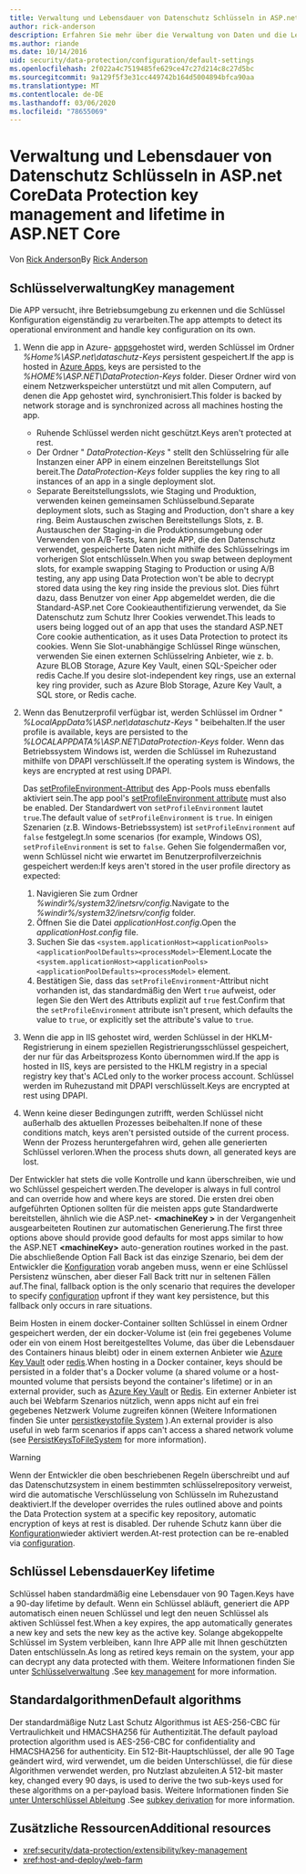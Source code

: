 ```yaml
---
title: Verwaltung und Lebensdauer von Datenschutz Schlüsseln in ASP.net Core
author: rick-anderson
description: Erfahren Sie mehr über die Verwaltung von Daten und die Lebensdauer in ASP.net Core.
ms.author: riande
ms.date: 10/14/2016
uid: security/data-protection/configuration/default-settings
ms.openlocfilehash: 2f022a4c7519485fe629ce47c27d214c8c27d5bc
ms.sourcegitcommit: 9a129f5f3e31cc449742b164d5004894bfca90aa
ms.translationtype: MT
ms.contentlocale: de-DE
ms.lasthandoff: 03/06/2020
ms.locfileid: "78655069"
---
```

# <a name="data-protection-key-management-and-lifetime-in-aspnet-core"></a><span data-ttu-id="504c1-103">Verwaltung und Lebensdauer von Datenschutz Schlüsseln in ASP.net Core</span><span class="sxs-lookup"><span data-stu-id="504c1-103">Data Protection key management and lifetime in ASP.NET Core</span></span>

<span data-ttu-id="504c1-104">Von [Rick Anderson](https://twitter.com/RickAndMSFT)</span><span class="sxs-lookup"><span data-stu-id="504c1-104">By [Rick Anderson](https://twitter.com/RickAndMSFT)</span></span>

## <a name="key-management"></a><span data-ttu-id="504c1-105">Schlüsselverwaltung</span><span class="sxs-lookup"><span data-stu-id="504c1-105">Key management</span></span>

<span data-ttu-id="504c1-106">Die APP versucht, ihre Betriebsumgebung zu erkennen und die Schlüssel Konfiguration eigenständig zu verarbeiten.</span><span class="sxs-lookup"><span data-stu-id="504c1-106">The app attempts to detect its operational environment and handle key configuration on its own.</span></span>

1. <span data-ttu-id="504c1-107">Wenn die app in Azure- [apps](https://azure.microsoft.com/services/app-service/)gehostet wird, werden Schlüssel im Ordner *%Home%\ASP.net\dataschutz-Keys* persistent gespeichert.</span><span class="sxs-lookup"><span data-stu-id="504c1-107">If the app is hosted in [Azure Apps](https://azure.microsoft.com/services/app-service/), keys are persisted to the *%HOME%\ASP.NET\DataProtection-Keys* folder.</span></span> <span data-ttu-id="504c1-108">Dieser Ordner wird von einem Netzwerkspeicher unterstützt und mit allen Computern, auf denen die App gehostet wird, synchronisiert.</span><span class="sxs-lookup"><span data-stu-id="504c1-108">This folder is backed by network storage and is synchronized across all machines hosting the app.</span></span>
   * <span data-ttu-id="504c1-109">Ruhende Schlüssel werden nicht geschützt.</span><span class="sxs-lookup"><span data-stu-id="504c1-109">Keys aren't protected at rest.</span></span>
   * <span data-ttu-id="504c1-110">Der Ordner " *DataProtection-Keys* " stellt den Schlüsselring für alle Instanzen einer APP in einem einzelnen Bereitstellungs Slot bereit.</span><span class="sxs-lookup"><span data-stu-id="504c1-110">The *DataProtection-Keys* folder supplies the key ring to all instances of an app in a single deployment slot.</span></span>
   * <span data-ttu-id="504c1-111">Separate Bereitstellungsslots, wie Staging und Produktion, verwenden keinen gemeinsamen Schlüsselbund.</span><span class="sxs-lookup"><span data-stu-id="504c1-111">Separate deployment slots, such as Staging and Production, don't share a key ring.</span></span> <span data-ttu-id="504c1-112">Beim Austauschen zwischen Bereitstellungs Slots, z. B. Austauschen der Staging-in die Produktionsumgebung oder Verwenden von A/B-Tests, kann jede APP, die den Datenschutz verwendet, gespeicherte Daten nicht mithilfe des Schlüsselrings im vorherigen Slot entschlüsseln.</span><span class="sxs-lookup"><span data-stu-id="504c1-112">When you swap between deployment slots, for example swapping Staging to Production or using A/B testing, any app using Data Protection won't be able to decrypt stored data using the key ring inside the previous slot.</span></span> <span data-ttu-id="504c1-113">Dies führt dazu, dass Benutzer von einer App abgemeldet werden, die die Standard-ASP.net Core Cookieauthentifizierung verwendet, da Sie Datenschutz zum Schutz Ihrer Cookies verwendet.</span><span class="sxs-lookup"><span data-stu-id="504c1-113">This leads to users being logged out of an app that uses the standard ASP.NET Core cookie authentication, as it uses Data Protection to protect its cookies.</span></span> <span data-ttu-id="504c1-114">Wenn Sie Slot-unabhängige Schlüssel Ringe wünschen, verwenden Sie einen externen Schlüsselring Anbieter, wie z. b. Azure BLOB Storage, Azure Key Vault, einen SQL-Speicher oder redis Cache.</span><span class="sxs-lookup"><span data-stu-id="504c1-114">If you desire slot-independent key rings, use an external key ring provider, such as Azure Blob Storage, Azure Key Vault, a SQL store, or Redis cache.</span></span>

1. <span data-ttu-id="504c1-115">Wenn das Benutzerprofil verfügbar ist, werden Schlüssel im Ordner " *%LocalAppData%\ASP.net\dataschutz-Keys* " beibehalten.</span><span class="sxs-lookup"><span data-stu-id="504c1-115">If the user profile is available, keys are persisted to the *%LOCALAPPDATA%\ASP.NET\DataProtection-Keys* folder.</span></span> <span data-ttu-id="504c1-116">Wenn das Betriebssystem Windows ist, werden die Schlüssel im Ruhezustand mithilfe von DPAPI verschlüsselt.</span><span class="sxs-lookup"><span data-stu-id="504c1-116">If the operating system is Windows, the keys are encrypted at rest using DPAPI.</span></span>

   <span data-ttu-id="504c1-117">Das [setProfileEnvironment-Attribut](/iis/configuration/system.applicationhost/applicationpools/add/processmodel#configuration) des App-Pools muss ebenfalls aktiviert sein.</span><span class="sxs-lookup"><span data-stu-id="504c1-117">The app pool's [setProfileEnvironment attribute](/iis/configuration/system.applicationhost/applicationpools/add/processmodel#configuration) must also be enabled.</span></span> <span data-ttu-id="504c1-118">Der Standardwert von `setProfileEnvironment` lautet `true`.</span><span class="sxs-lookup"><span data-stu-id="504c1-118">The default value of `setProfileEnvironment` is `true`.</span></span> <span data-ttu-id="504c1-119">In einigen Szenarien (z.B. Windows-Betriebssystem) ist `setProfileEnvironment` auf `false` festgelegt.</span><span class="sxs-lookup"><span data-stu-id="504c1-119">In some scenarios (for example, Windows OS), `setProfileEnvironment` is set to `false`.</span></span> <span data-ttu-id="504c1-120">Gehen Sie folgendermaßen vor, wenn Schlüssel nicht wie erwartet im Benutzerprofilverzeichnis gespeichert werden:</span><span class="sxs-lookup"><span data-stu-id="504c1-120">If keys aren't stored in the user profile directory as expected:</span></span>

   1. <span data-ttu-id="504c1-121">Navigieren Sie zum Ordner *%windir%/system32/inetsrv/config*.</span><span class="sxs-lookup"><span data-stu-id="504c1-121">Navigate to the *%windir%/system32/inetsrv/config* folder.</span></span>
   1. <span data-ttu-id="504c1-122">Öffnen Sie die Datei *applicationHost.config*.</span><span class="sxs-lookup"><span data-stu-id="504c1-122">Open the *applicationHost.config* file.</span></span>
   1. <span data-ttu-id="504c1-123">Suchen Sie das `<system.applicationHost><applicationPools><applicationPoolDefaults><processModel>`-Element.</span><span class="sxs-lookup"><span data-stu-id="504c1-123">Locate the `<system.applicationHost><applicationPools><applicationPoolDefaults><processModel>` element.</span></span>
   1. <span data-ttu-id="504c1-124">Bestätigen Sie, dass das `setProfileEnvironment`-Attribut nicht vorhanden ist, das standardmäßig den Wert `true` aufweist, oder legen Sie den Wert des Attributs explizit auf `true` fest.</span><span class="sxs-lookup"><span data-stu-id="504c1-124">Confirm that the `setProfileEnvironment` attribute isn't present, which defaults the value to `true`, or explicitly set the attribute's value to `true`.</span></span>

1. <span data-ttu-id="504c1-125">Wenn die app in IIS gehostet wird, werden Schlüssel in der HKLM-Registrierung in einem speziellen Registrierungsschlüssel gespeichert, der nur für das Arbeitsprozess Konto übernommen wird.</span><span class="sxs-lookup"><span data-stu-id="504c1-125">If the app is hosted in IIS, keys are persisted to the HKLM registry in a special registry key that's ACLed only to the worker process account.</span></span> <span data-ttu-id="504c1-126">Schlüssel werden im Ruhezustand mit DPAPI verschlüsselt.</span><span class="sxs-lookup"><span data-stu-id="504c1-126">Keys are encrypted at rest using DPAPI.</span></span>

1. <span data-ttu-id="504c1-127">Wenn keine dieser Bedingungen zutrifft, werden Schlüssel nicht außerhalb des aktuellen Prozesses beibehalten.</span><span class="sxs-lookup"><span data-stu-id="504c1-127">If none of these conditions match, keys aren't persisted outside of the current process.</span></span> <span data-ttu-id="504c1-128">Wenn der Prozess heruntergefahren wird, gehen alle generierten Schlüssel verloren.</span><span class="sxs-lookup"><span data-stu-id="504c1-128">When the process shuts down, all generated keys are lost.</span></span>

<span data-ttu-id="504c1-129">Der Entwickler hat stets die volle Kontrolle und kann überschreiben, wie und wo Schlüssel gespeichert werden.</span><span class="sxs-lookup"><span data-stu-id="504c1-129">The developer is always in full control and can override how and where keys are stored.</span></span> <span data-ttu-id="504c1-130">Die ersten drei oben aufgeführten Optionen sollten für die meisten apps gute Standardwerte bereitstellen, ähnlich wie die ASP.net- **\<machineKey >** in der Vergangenheit ausgearbeiteten Routinen zur automatischen Generierung.</span><span class="sxs-lookup"><span data-stu-id="504c1-130">The first three options above should provide good defaults for most apps similar to how the ASP.NET **\<machineKey>** auto-generation routines worked in the past.</span></span> <span data-ttu-id="504c1-131">Die abschließende Option Fall Back ist das einzige Szenario, bei dem der Entwickler die [Konfiguration](xref:security/data-protection/configuration/overview) vorab angeben muss, wenn er eine Schlüssel Persistenz wünschen, aber dieser Fall Back tritt nur in seltenen Fällen auf.</span><span class="sxs-lookup"><span data-stu-id="504c1-131">The final, fallback option is the only scenario that requires the developer to specify [configuration](xref:security/data-protection/configuration/overview) upfront if they want key persistence, but this fallback only occurs in rare situations.</span></span>

<span data-ttu-id="504c1-132">Beim Hosten in einem docker-Container sollten Schlüssel in einem Ordner gespeichert werden, der ein docker-Volume ist (ein frei gegebenes Volume oder ein von einem Host bereitgestelltes Volume, das über die Lebensdauer des Containers hinaus bleibt) oder in einem externen Anbieter wie [Azure Key Vault](https://azure.microsoft.com/services/key-vault/) oder [redis](https://redis.io/).</span><span class="sxs-lookup"><span data-stu-id="504c1-132">When hosting in a Docker container, keys should be persisted in a folder that's a Docker volume (a shared volume or a host-mounted volume that persists beyond the container's lifetime) or in an external provider, such as [Azure Key Vault](https://azure.microsoft.com/services/key-vault/) or [Redis](https://redis.io/).</span></span> <span data-ttu-id="504c1-133">Ein externer Anbieter ist auch bei Webfarm Szenarios nützlich, wenn apps nicht auf ein frei gegebenes Netzwerk Volume zugreifen können (Weitere Informationen finden Sie unter [persistkeystofile System](xref:security/data-protection/configuration/overview#persistkeystofilesystem) ).</span><span class="sxs-lookup"><span data-stu-id="504c1-133">An external provider is also useful in web farm scenarios if apps can't access a shared network volume (see [PersistKeysToFileSystem](xref:security/data-protection/configuration/overview#persistkeystofilesystem) for more information).</span></span>

> [!WARNING]
> <span data-ttu-id="504c1-134">Wenn der Entwickler die oben beschriebenen Regeln überschreibt und auf das Datenschutzsystem in einem bestimmten schlüsselrepository verweist, wird die automatische Verschlüsselung von Schlüsseln im Ruhezustand deaktiviert.</span><span class="sxs-lookup"><span data-stu-id="504c1-134">If the developer overrides the rules outlined above and points the Data Protection system at a specific key repository, automatic encryption of keys at rest is disabled.</span></span> <span data-ttu-id="504c1-135">Der ruhende Schutz kann über die [Konfiguration](xref:security/data-protection/configuration/overview)wieder aktiviert werden.</span><span class="sxs-lookup"><span data-stu-id="504c1-135">At-rest protection can be re-enabled via [configuration](xref:security/data-protection/configuration/overview).</span></span>

## <a name="key-lifetime"></a><span data-ttu-id="504c1-136">Schlüssel Lebensdauer</span><span class="sxs-lookup"><span data-stu-id="504c1-136">Key lifetime</span></span>

<span data-ttu-id="504c1-137">Schlüssel haben standardmäßig eine Lebensdauer von 90 Tagen.</span><span class="sxs-lookup"><span data-stu-id="504c1-137">Keys have a 90-day lifetime by default.</span></span> <span data-ttu-id="504c1-138">Wenn ein Schlüssel abläuft, generiert die APP automatisch einen neuen Schlüssel und legt den neuen Schlüssel als aktiven Schlüssel fest.</span><span class="sxs-lookup"><span data-stu-id="504c1-138">When a key expires, the app automatically generates a new key and sets the new key as the active key.</span></span> <span data-ttu-id="504c1-139">Solange abgekoppelte Schlüssel im System verbleiben, kann Ihre APP alle mit Ihnen geschützten Daten entschlüsseln.</span><span class="sxs-lookup"><span data-stu-id="504c1-139">As long as retired keys remain on the system, your app can decrypt any data protected with them.</span></span> <span data-ttu-id="504c1-140">Weitere Informationen finden Sie unter [Schlüsselverwaltung](xref:security/data-protection/implementation/key-management#key-expiration-and-rolling) .</span><span class="sxs-lookup"><span data-stu-id="504c1-140">See [key management](xref:security/data-protection/implementation/key-management#key-expiration-and-rolling) for more information.</span></span>

## <a name="default-algorithms"></a><span data-ttu-id="504c1-141">Standardalgorithmen</span><span class="sxs-lookup"><span data-stu-id="504c1-141">Default algorithms</span></span>

<span data-ttu-id="504c1-142">Der standardmäßige Nutz Last Schutz Algorithmus ist AES-256-CBC für Vertraulichkeit und HMACSHA256 für Authentizität.</span><span class="sxs-lookup"><span data-stu-id="504c1-142">The default payload protection algorithm used is AES-256-CBC for confidentiality and HMACSHA256 for authenticity.</span></span> <span data-ttu-id="504c1-143">Ein 512-Bit-Hauptschlüssel, der alle 90 Tage geändert wird, wird verwendet, um die beiden Unterschlüssel, die für diese Algorithmen verwendet werden, pro Nutzlast abzuleiten.</span><span class="sxs-lookup"><span data-stu-id="504c1-143">A 512-bit master key, changed every 90 days, is used to derive the two sub-keys used for these algorithms on a per-payload basis.</span></span> <span data-ttu-id="504c1-144">Weitere Informationen finden Sie [unter Unterschlüssel Ableitung](xref:security/data-protection/implementation/subkeyderivation#additional-authenticated-data-and-subkey-derivation) .</span><span class="sxs-lookup"><span data-stu-id="504c1-144">See [subkey derivation](xref:security/data-protection/implementation/subkeyderivation#additional-authenticated-data-and-subkey-derivation) for more information.</span></span>

## <a name="additional-resources"></a><span data-ttu-id="504c1-145">Zusätzliche Ressourcen</span><span class="sxs-lookup"><span data-stu-id="504c1-145">Additional resources</span></span>

* <xref:security/data-protection/extensibility/key-management>
* <xref:host-and-deploy/web-farm>
